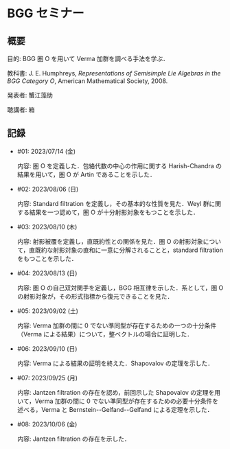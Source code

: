 # BGG セミナー

## 概要

目的: BGG 圏 O を用いて Verma 加群を調べる手法を学ぶ．

教科書: J. E. Humphreys, *Representations of Semisimple Lie Algebras in the BGG Category O*, American Mathematical Society, 2008.

発表者: 蟹江藻助

聴講者: 箱

## 記録

* \#01: 2023/07/14 (金)

  内容: 圏 O を定義した．包絡代数の中心の作用に関する Harish-Chandra の結果を用いて，圏 O が Artin であることを示した．

* \#02: 2023/08/06 (日)

  内容: Standard filtration を定義し，その基本的な性質を見た．Weyl 群に関する結果を一つ認めて，圏 O が十分射影対象をもつことを示した．

* \#03: 2023/08/10 (木)

  内容: 射影被覆を定義し，直既約性との関係を見た．圏 O の射影対象について，直既約な射影対象の直和に一意に分解されることと，standard filtration をもつことを示した．

* \#04: 2023/08/13 (日)

  内容: 圏 O の自己双対関手を定義し，BGG 相互律を示した．系として，圏 O の射影対象が，その形式指標から復元できることを見た．

* \#05: 2023/09/02 (土)

  内容: Verma 加群の間に 0 でない準同型が存在するための一つの十分条件（Verma による結果）について，整ベクトルの場合に証明した．

* \#06: 2023/09/10 (日)

  内容: Verma による結果の証明を終えた．Shapovalov の定理を示した．

* \#07: 2023/09/25 (月)

  内容: Jantzen filtration の存在を認め，前回示した Shapovalov の定理を用いて，Verma 加群の間に 0 でない準同型が存在するための必要十分条件を述べる，Verma と Bernstein--Gelfand--Gelfand による定理を示した．

* \#08: 2023/10/06 (金)

  内容: Jantzen filtration の存在を示した．
